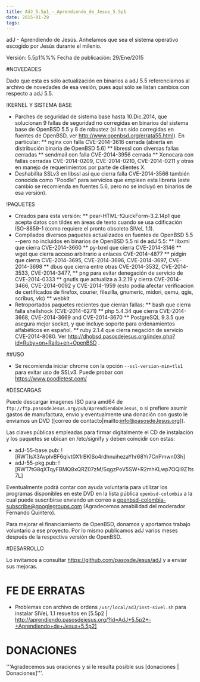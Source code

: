 ```yaml
---
title: AdJ_5.5p1_-_Aprendiendo_de_Jesus_5.5p1
date: 2015-01-29
tags:
---
```

adJ - Aprendiendo de Jesús.
Anhelamos que sea el sistema operativo escogido por Jesús durante el milenio.

Versión: 5.5p1%%%
Fecha de publicación: 29/Ene/2015

#NOVEDADES

Dado que esta es sólo actualización en binarios a adJ 5.5 referenciamos 
al archivo de novedades de esa vesión, pues aquí sólo se listan
cambios con respecto a adJ 5.5.

!KERNEL Y SISTEMA BASE

* Parches de seguridad de sistema base hasta 10.Dic.2014, que solucionan 9 fallas de seguridad no corregidas en binarios del sistema base de OpenBSD 5.5 y 8 de robustez (si han sido corregidas en fuentes de OpenBSD, ver http://www.openbsd.org/errata55.html). En particular:
** nginx con falla CVE-2014-3616 cerrada (abierta en distribución binaria de OpenBSD 5.6)
** libressl con diversas fallas cerradas
** sendmail con falla CVE-2014-3956 cerrada
** Xenocara con fallas cerradas CVE-2014-0209, CVE-2014-0210, CVE-2014-0211 y otras en manejo de requerimientos por parte de clientes X.
* Deshabilita SSLv3 en libssl así que cierra falla CVE-2014-3566 también conocida como "Poodle" para servicios que empleen esta librería (este cambio se recomienda en fuentes 5.6, pero no se incluyó en  binarios de esa versión).

!PAQUETES
* Creados para esta versión:
** pear-HTML-!QuickForm-3.2.14p1 que acepta datos con tildes en áreas de texto cuando se usa cdificación ISO-8859-1 (como requiere el pronto obsoleto SIVeL 1.1).
* Compilados diversos paquetes actualizados en fuentes de OpenBSD 5.5 --pero no incluidos en binarios de OpenBSD 5.5 ni de adJ 5.5: 
** libxml que cierra CVE-2014-3660 
** py-lxml que cierra CVE-2014-3146
** wget que cierra acceso arbitrario a enlaces CVE-2014-4877
** pidgin que cierra CVE-2014-3695, CVE-2014-3696, CVE-2014-3697, CVE-2014-3698
** dbus que cierra entre otras CVE-2014-3532, CVE-2014-3533, CVE-2014-3477, 
** png para evitar denegación de servicio de CVE-2014-0333
** gnutls que actualiza a 3.2.19 y cierra CVE-2014-3466, CVE-2014-0092 y CVE-2014-1959 (esto podia afectar verificacion de certificados de firefox, courier, filezilla, gnumeric, midori, qemu, qgis, scribus, vlc)
** webkit 
* Retroportados paquetes recientes que cierran fallas:
** bash que cierra falla shellshock (CVE-2014-6271) 
** php 5.4.34 que cierra CVE-2014-3668, CVE-2014-3669 and CVE-2014-3670
** PostgreSQL 9.3.5 que asegura mejor socket, y que incluye soporte para ordenamientos alfabéticos en español.
** ruby 2.1.4 que cierra negación de servicio CVE-2014-8080. Ver http://dhobsd.pasosdejesus.org/index.php?id=Ruby+on+Rails+en+OpenBSD .

##USO
* Se recomienda iniciar chrome con la opción ```--ssl-version-min=tls1``` para evitar uso de SSLv3.  Puede probar con https://www.poodletest.com/

#DESCARGAS

Puede descargar imagenes ISO para amd64 de ```ftp://ftp.pasosdeJesus.org/pub/AprendiendoDeJesus```, o si prefiere asumir gastos de manufactura, envío y eventualmente una donación con gusto le enviamos un DVD ([correo de contacto|mailto:info@pasosdeJesus.org]).

Las claves públicas empleadas para firmar digitalmente el CD de instalación y los paquetes se ubican en /etc/signify y deben coincidir con estas:
* adJ-55-base.pub: ![RWTIsX3AvpIvBF6qIvt0X1rBKlSo4rdhnuihezaYhr68Yr7CnPmwn03h]
* adJ-55-pkg.pub: ![RWT7tG8qXTqyFBMQ8xQRZ07zM/SqgzPoV5SW+R2mhKLwp7OQi9Z1ts7L]

Eventualmente podrá contar con ayuda voluntaria para utilizar los programas disponibles en este DVD en la lista pública ```openbsd-colombia``` a la cual puede suscribirse enviando un correo a openbsd-colombia-subscribe@googlegroups.com (Agradecemos amabilidad del moderador Fernando Quintero).

Para mejorar el financiamiento de OpenBSD, donamos y aportamos trabajo voluntario a ese proyecto.  Por lo mismo publicamos adJ varios meses después de la respectiva versión de OpenBSD.


#DESARROLLO

Lo invitamos a consultar https://github.com/pasosdeJesus/adJ y a enviar sus mejoras.


# FE DE ERRATAS

* Problemas con archivo de ordens ```/usr/local/adJ/inst-sivel.sh``` para instalar SIVeL 1.1 resueltos en [5.5p2 | http://aprendiendo.pasosdejesus.org/?id=AdJ+5.5p2+-+Aprendiendo+de+Jesus+5.5p2]

# DONACIONES 
'''Agradecemos sus oraciones y si le resulta posible sus [donaciones | Donaciones]'''.
